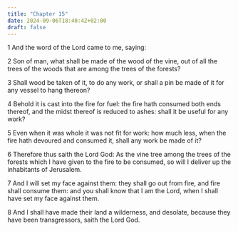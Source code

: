 ```yaml
---
title: "Chapter 15"
date: 2024-09-06T18:40:42+02:00
draft: false
---
```




1 And the word of the Lord came to me, saying:

2 Son of man, what shall be made of the wood of the vine, out of all the trees of the woods that are among the trees of the forests?

3 Shall wood be taken of it, to do any work, or shall a pin be made of it for any vessel to hang thereon?

4 Behold it is cast into the fire for fuel: the fire hath consumed both ends thereof, and the midst thereof is reduced to ashes: shall it be useful for any work?

5 Even when it was whole it was not fit for work: how much less, when the fire hath devoured and consumed it, shall any work be made of it?

6 Therefore thus saith the Lord God: As the vine tree among the trees of the forests which I have given to the fire to be consumed, so will I deliver up the inhabitants of Jerusalem.

7 And I will set my face against them: they shall go out from fire, and fire shall consume them: and you shall know that I am the Lord, when I shall have set my face against them.

8 And I shall have made their land a wilderness, and desolate, because they have been transgressors, saith the Lord God.

